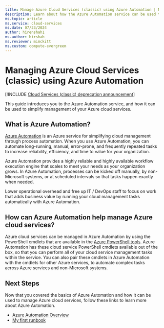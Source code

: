 ```yaml
---
title: Manage Azure Cloud Services (classic) using Azure Automation | Microsoft Docs
description: Learn about how the Azure Automation service can be used to manage Azure cloud services at scale.
ms.topic: article
ms.service: cloud-services
ms.date: 07/23/2024
author: hirenshah1
ms.author: hirshah
ms.reviewer: mimckitt
ms.custom: compute-evergreen
---
```

# Managing Azure Cloud Services (classic) using Azure Automation

[!INCLUDE [Cloud Services (classic) deprecation announcement](includes/deprecation-announcement.md)]

This guide introduces you to the Azure Automation service, and how it can be used to simplify management of your Azure cloud services.

## What is Azure Automation?
[Azure Automation](https://azure.microsoft.com/services/automation/) is an Azure service for simplifying cloud management through process automation. When you use Azure Automation, you can automate long-running, manual, error-prone, and frequently repeated tasks to increase reliability, efficiency, and time to value for your organization.

Azure Automation provides a highly reliable and highly available workflow execution engine that scales to meet your needs as your organization grows. In Azure Automation, processes can be kicked off manually, by non-Microsoft systems, or at scheduled intervals so that tasks happen exactly when needed.

Lower operational overhead and free up IT / DevOps staff to focus on work that adds business value by running your cloud management tasks automatically with Azure Automation.

## How can Azure Automation help manage Azure cloud services?
Azure cloud services can be managed in Azure Automation by using the PowerShell cmdlets that are available in the [Azure PowerShell tools](/powershell/). Azure Automation has these cloud service PowerShell cmdlets available out of the box, so that you can perform all of your cloud service management tasks within the service. You can also pair these cmdlets in Azure Automation with the cmdlets for other Azure services, to automate complex tasks across Azure services and non-Microsoft systems.

## Next Steps
Now that you covered the basics of Azure Automation and how it can be used to manage Azure cloud services, follow these links to learn more about Azure Automation.

* [Azure Automation Overview](../automation/automation-intro.md)
* [My first runbook](../automation/learn/powershell-runbook-managed-identity.md)
